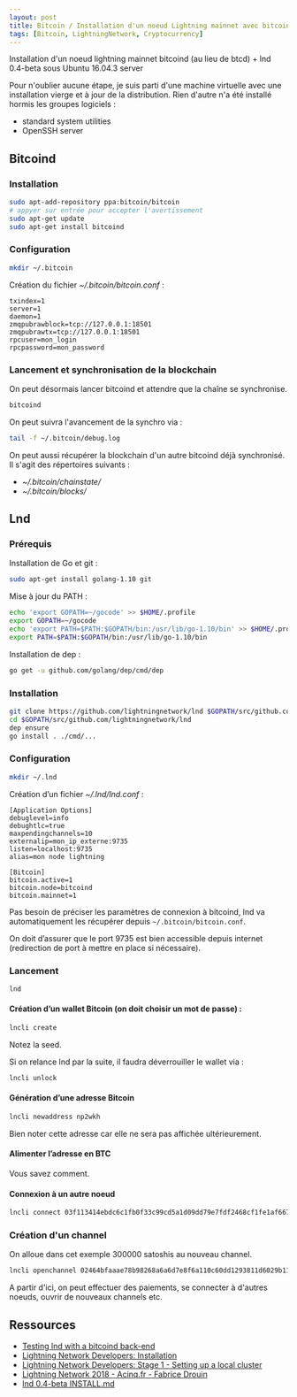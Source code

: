 ```yaml
---
layout: post
title: Bitcoin / Installation d'un noeud Lightning mainnet avec bitcoind et lnd 0.4-beta
tags: [Bitcoin, LightningNetwork, Cryptocurrency]
---
```


Installation d'un noeud lightning mainnet bitcoind (au lieu de btcd) + lnd 0.4-beta sous Ubuntu 16.04.3 server

Pour n'oublier aucune étape, je suis parti d'une machine virtuelle avec une installation vierge et à jour de la distribution. Rien d'autre n'a été installé hormis les groupes logiciels :

- standard system utilities
- OpenSSH server

## Bitcoind

### Installation

```bash
sudo apt-add-repository ppa:bitcoin/bitcoin
# appyer sur entrée pour accepter l'avertissement
sudo apt-get update
sudo apt-get install bitcoind
```

### Configuration

```bash
mkdir ~/.bitcoin
```

Création du fichier *~/.bitcoin/bitcoin.conf* :

```text
txindex=1
server=1
daemon=1
zmqpubrawblock=tcp://127.0.0.1:18501
zmqpubrawtx=tcp://127.0.0.1:18501
rpcuser=mon_login
rpcpassword=mon_password
```

### Lancement et synchronisation de la blockchain

On peut désormais lancer bitcoind et attendre que la chaîne se synchronise.

```bash
bitcoind
```

On peut suivra l'avancement de la synchro via :

```bash
tail -f ~/.bitcoin/debug.log
```

On peut aussi récupérer la blockchain d'un autre bitcoind déjà synchronisé. Il s'agit des répertoires suivants :

- *~/.bitcoin/chainstate/*
- *~/.bitcoin/blocks/*

## Lnd

### Prérequis

Installation de Go et git :

```bash
sudo apt-get install golang-1.10 git
```

Mise à jour du PATH :

```bash
echo 'export GOPATH=~/gocode' >> $HOME/.profile
export GOPATH=~/gocode
echo 'export PATH=$PATH:$GOPATH/bin:/usr/lib/go-1.10/bin' >> $HOME/.profile
export PATH=$PATH:$GOPATH/bin:/usr/lib/go-1.10/bin
```

Installation de dep :

```bash
go get -u github.com/golang/dep/cmd/dep
```

### Installation

```bash
git clone https://github.com/lightningnetwork/lnd $GOPATH/src/github.com/lightningnetwork/lnd
cd $GOPATH/src/github.com/lightningnetwork/lnd
dep ensure
go install . ./cmd/...
```

### Configuration

```bash
mkdir ~/.lnd
```

Création d’un fichier *~/.lnd/lnd.conf* :

```text
[Application Options]
debuglevel=info
debughtlc=true
maxpendingchannels=10
externalip=mon_ip_externe:9735
listen=localhost:9735
alias=mon node lightning

[Bitcoin]
bitcoin.active=1
bitcoin.node=bitcoind
bitcoin.mainnet=1
```

Pas besoin de préciser les paramètres de connexion à bitcoind, lnd va automatiquement les récupérer depuis `~/.bitcoin/bitcoin.conf`.

On doit d’assurer que le port 9735 est bien accessible depuis internet (redirection de port à mettre en place si nécessaire).

### Lancement

```bash
lnd
```

#### Création d’un wallet Bitcoin (on doit choisir un mot de passe) :

```bash
lncli create
```
Notez la seed.

Si on relance lnd par la suite, il faudra déverrouiller le wallet via :

```bash
lncli unlock
```

#### Génération d’une adresse Bitcoin

```bash
lncli newaddress np2wkh
```

Bien noter cette adresse car elle ne sera pas affichée ultérieurement.

#### Alimenter l’adresse en BTC

Vous savez comment.

#### Connexion à un autre noeud

```bash
lncli connect 03f113414ebdc6c1fb0f33c99cd5a1d09dd79e7fdf2468cf1fe1af6674361695d2@51.15.213.104:9735
```

### Création d'un channel

On alloue dans cet exemple 300000 satoshis au nouveau channel.

```bash
lncli openchannel 02464bfaaae78b98268a6a6d7e8f6a110c60dd1293811d6029b11ee9edb4bbf869 --local_amt 300000
```

A partir d'ici, on peut effectuer des paiements, se connecter à d'autres noeuds, ouvrir de nouveaux channels etc.

## Ressources

- [Testing lnd with a bitcoind back-end](https://gist.github.com/aakselrod/5644b9319041a796ba6ffca28062376e)
- [Lightning Network Developers: Installation](http://dev.lightning.community/guides/installation/)
- [Lightning Network Developers: Stage 1 - Setting up a local cluster](http://dev.lightning.community/tutorial/01-lncli/index.html)
- [Lightning Network 2018 - Acinq.fr - Fabrice Drouin](https://youtu.be/DxqTzTwFKnM)
- [lnd 0.4-beta INSTALL.md](https://github.com/lightningnetwork/lnd/blob/fa3f80dfa93c521cae1ccd2c5bdc062efecf9b35/docs/INSTALL.md)

